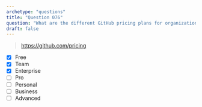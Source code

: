 ```yaml
---
archetype: "questions"
title: "Question 076"
question: "What are the different GitHub pricing plans for organization accounts? (Select three.)"
draft: false
---
```



> https://github.com/pricing
- [x] Free
- [x] Team
- [x] Enterprise
- [ ] Pro
- [ ] Personal
- [ ] Business
- [ ] Advanced
